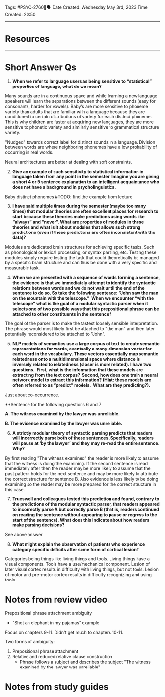 Tags: #PSYC-2760🧠🗣
Date Created: Wednesday May 3rd, 2023
Time Created: 20:50

---
# Resources

---
# Short Answer Qs
1.  **When we refer to language users as being sensitive to “statistical” properties of language, what do we mean?**

Many sounds are in a continuous space and while learning a new language speakers will learn the separations between the different sounds (easy for consonants, harder for vowels). Baby's are more sensitive to phoneme variety than adults that are familiar with a language because they are conditioned to certain distributions of variety for each distinct phoneme. This is why children are faster at acquiring new languages, they are more sensitive to phonetic variety and similarly sensitive to grammatical structure variety. 

"Nudged" towards correct label for distinct sounds in a language.
Division between words are where neighboring phonemes have a low probability of occurring in real words.

Neural architectures are better at dealing with soft constraints.

2.  **Give an example of such sensitivity to statistical information in language taken from any point in the semester. Imagine you are giving a short 4 or 5 sentence explanation to an intelligent acquaintance who does not have a background in psycholinguistics.**

Baby distinct phonemes #TODO: find the example from lecture



3.  **I have said multiple times during the semester (maybe too many times) that modular theories are often excellent places for research to start because these theories make predictions using words like “always” and “never”. What are properties of modules in these theories and what is it about modules that allows such strong predictions (even if these predictions are often inconsistent with the data)?**

Modules are dedicated brain structures for achieving specific tasks. Such as phonological or lexical processing, or syntax parsing, etc. Testing these modules simply require testing the task that could theoretically be managed by a specific brain structure and can thus be done with a very specific and measurable task.

4.  **When we are presented with a sequence of words forming a sentence, the evidence is that we immediately attempt to identify the syntactic relations between words and we do not wait until the end of the sentence to do so. So take the following sentence: “John saw the man on the mountain with the telescope.”  When we encounter “with the telescope” what is the goal of a modular syntactic parser when it selects one of two possible ways that this prepositional phrase can be attached to other constituents in the sentence?**  

The goal of the parser is to make the fastest loosely sensible interpretation.
The phrase would most likely first be attached to "the man" and then later potentially reconsidered to be attached to "John".

5.  **NLP models of semantics use a large corpus of text to create semantic representations for words, eventually a many dimension vector for each word in the vocabulary. These vectors essentially map semantic relatedness onto a multidimensional space where distance is inversely related to relatedness (closer is more related). I have two questions.  First, what is the information that these models are extracting from the text corpus?  Second, how does one train a neural network model to extract this information? (Hint: these models are often referred to as “predict” models.  What are they predicting?).**  

Just about co-occurrence. 

**Sentence for the following questions 6 and 7

**A. The witness examined by the lawyer was unreliable.**

**B. The evidence examined by the lawyer was unreliable.**

6.  **A strictly modular theory of syntactic parsing predicts that readers will incorrectly parse both of these sentences. Specifically, readers will pause at ‘by the lawyer’ and they may re-read the entire sentence. Why?**  

By first reading "The witness examined" the reader is more likely to assume that the witness is doing the examining.
If the second sentence is read immediately after then the reader may be more likely to assume that the past pattern holds for the next sentence and may be more likely to attribute the correct structure for sentence B. Also evidence is less likely to be doing examining so the reader may be more prepared for the correct structure in this case.


7.  **Trueswell and colleagues tested this prediction and found, contrary to the predictions of the modular syntactic parser, that readers appeared to incorrectly parse A but correctly parse B (that is, readers continued on reading the sentence without appearing to pause or regress to the start of the sentence). What does this indicate about how readers make parsing decisions?**  

See above answer

8.  **What might explain the observation of patients who experience category specific deficits after some form of cortical lesion?**

Categories being things like living things and tools.
Living things have a visual components.
Tools have a use/mechanical component.
Lesion of later visual cortex results in difficulty with living things, but not tools.
Lesion of motor and pre-motor cortex results in difficulty recognizing and using tools.

# Notes from review video
Prepositional phrase attachment ambiguity
- "Shot an elephant in my pajamas" example

Focus on chapters 9-11.
Didn't get much to chapters 10-11.

Two forms of ambiguity:
1. Prepositional phrase attachment
2. Relative and reduced relative clause construction
	- Phrase follows a subject and describes the subject "The witness examined by the lawyer was unreliable"


# Notes from study guides
